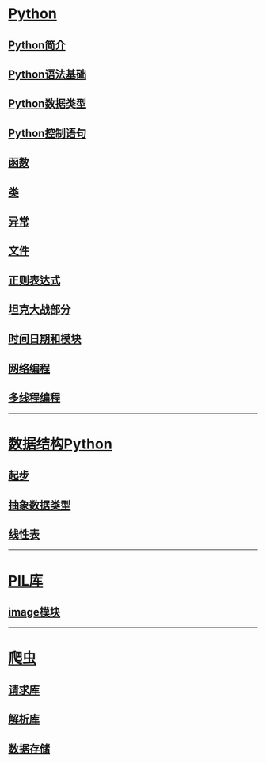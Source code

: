 # [Python](https://github.com/lsmilesmile/Python-Knowledge/tree/master/python)

## [Python简介](https://github.com/lsmilesmile/Python-Knowledge/blob/master/python/Python%E7%AE%80%E4%BB%8B1.md)

## [Python语法基础](https://github.com/lsmilesmile/Python-Knowledge/blob/master/python/Python%E8%AF%AD%E6%B3%95%E5%9F%BA%E7%A1%802.md)

## [Python数据类型](https://github.com/lsmilesmile/Python-Knowledge/blob/master/python/Python%E6%95%B0%E6%8D%AE%E7%B1%BB%E5%9E%8B3.md)

## [Python控制语句](https://github.com/lsmilesmile/Python-Knowledge/blob/master/python/Python%E6%8E%A7%E5%88%B6%E8%AF%AD%E5%8F%A54.md)

## [函数](https://github.com/lsmilesmile/Python-Knowledge/blob/master/python/%E5%87%BD%E6%95%B05.md)

## [类](https://github.com/lsmilesmile/Python-Knowledge/blob/master/python/%E7%B1%BB6.md)

## [异常](https://github.com/lsmilesmile/Python-Knowledge/blob/master/python/%E5%BC%82%E5%B8%B87.md)

## [文件](https://github.com/lsmilesmile/Python-Knowledge/blob/master/python/%E6%96%87%E4%BB%B68.md)

## [正则表达式](https://github.com/lsmilesmile/Python-Knowledge/blob/master/python/%E6%AD%A3%E5%88%99%E8%A1%A8%E8%BE%BE%E5%BC%8F9.md)

## [坦克大战部分](https://github.com/lsmilesmile/Python-Knowledge/blob/master/python/pygame-%E5%9D%A6%E5%85%8B%E5%A4%A7%E6%88%98%E9%83%A8%E5%88%8610.md)

## [时间日期和模块](https://github.com/lsmilesmile/Python-Knowledge/blob/master/python/%E6%97%B6%E9%97%B4%E6%97%A5%E6%9C%9F%E5%92%8C%E6%A8%A1%E5%9D%9711.md)

## [网络编程](https://github.com/lsmilesmile/Python-Knowledge/blob/master/python/%E7%BD%91%E7%BB%9C%E7%BC%96%E7%A8%8B12.md)

## [多线程编程](https://github.com/lsmilesmile/Python-Knowledge/blob/master/python/%E5%A4%9A%E7%BA%BF%E7%A8%8B%E7%BC%96%E7%A8%8B13.md)

------

# [数据结构Python](https://github.com/lsmilesmile/Python-Knowledge/tree/master/%E6%95%B0%E6%8D%AE%E7%BB%93%E6%9E%84Python)

## [起步](https://github.com/lsmilesmile/Python-Knowledge/blob/master/%E6%95%B0%E6%8D%AE%E7%BB%93%E6%9E%84Python/%E8%B5%B7%E6%AD%A51.md)

## [抽象数据类型](https://github.com/lsmilesmile/Python-Knowledge/blob/master/%E6%95%B0%E6%8D%AE%E7%BB%93%E6%9E%84Python/%E6%8A%BD%E8%B1%A1%E6%95%B0%E6%8D%AE%E7%B1%BB%E5%9E%8B2.md)

## [线性表](https://github.com/lsmilesmile/Python-Knowledge/blob/master/%E6%95%B0%E6%8D%AE%E7%BB%93%E6%9E%84Python/%E7%BA%BF%E6%80%A7%E8%A1%A83.md)

------

# [PIL库](https://github.com/lsmilesmile/Python-Knowledge/tree/master/PIL)

## [image模块](https://github.com/lsmilesmile/Python-Knowledge/blob/master/PIL/image_module.py)

------



# [爬虫](https://github.com/lsmilesmile/Python-Knowledge/tree/master/spider)

## [请求库](https://github.com/lsmilesmile/Python-Knowledge/tree/master/spider/code1/chapter03)

## [解析库](https://github.com/lsmilesmile/Python-Knowledge/tree/master/spider/code1/chapter04)

## [数据存储](https://github.com/lsmilesmile/Python-Knowledge/tree/master/spider/code1/chapter05)